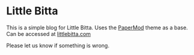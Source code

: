 # Little Bitta

This is a simple blog for Little Bitta. Uses the
[PaperMod](https://adityatelange.github.io/hugo-PaperMod/) theme as a base. Can
be accessed at [littlebitta.com](https://littlebitta.com)

Please let us know if something is wrong.
